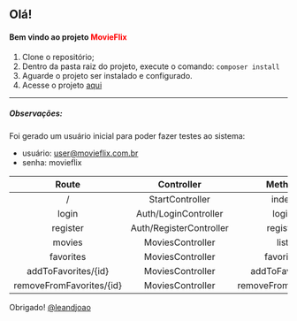 <h2>Olá!</h2>
<h4>Bem vindo ao projeto <span style="color:red">MovieFlix</span></h4>

<ol>
    <li>Clone o repositório;</li>
    <li>Dentro da pasta raiz do projeto, execute o comando: <code>composer install</code></li>
    <li>Aguarde o projeto ser instalado e configurado.</li>
    <li>Acesse o projeto <a href="http://localhost:8000">aqui</a></li>
</ol>

---

<h5>Observações:</h5>
<p>Foi gerado um usuário inicial para poder fazer testes ao sistema:</p>

- usuário: user@movieflix.com.br
- senha: movieflix


|           Route          |         Controller      |        Method       | Authenticated |    Type   |
|:------------------------:|:-----------------------:|:-------------------:|:-------------:|:---------:|
| /                        |  StartController        | index               | no            | GET       |
| login                    | Auth/LoginController    | login               | no            | GET/POST  |
| register                 | Auth/RegisterController | register            | no            | GET/POST  |
| movies                   | MoviesController        | list                | yes           | GET       |
| favorites                | MoviesController        | favorites           | yes           | GET       |
| addToFavorites/{id}      | MoviesController        | addToFavorites      | yes           | POST      |
| removeFromFavorites/{id} | MoviesController        | removeFromFavorites | yes           | POST      |

Obrigado! <a href="https://github.com/leandjoao">@leandjoao</a>
